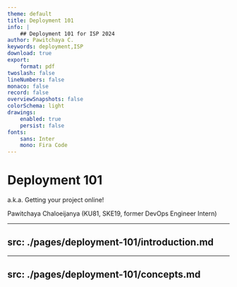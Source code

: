 ```yaml
---
theme: default
title: Deployment 101
info: |
    ## Deployment 101 for ISP 2024
author: Pawitchaya C.
keywords: deployment,ISP
download: true
export:
    format: pdf
twoslash: false
lineNumbers: false
monaco: false
record: false
overviewSnapshots: false
colorSchema: light
drawings:
    enabled: true
    persist: false
fonts:
    sans: Inter
    mono: Fira Code
---
```


# Deployment 101
a.k.a. Getting your project online!

Pawitchaya Chaloeijanya (KU81, SKE19, former DevOps Engineer Intern)

---
src: ./pages/deployment-101/introduction.md
---

---
src: ./pages/deployment-101/concepts.md
---